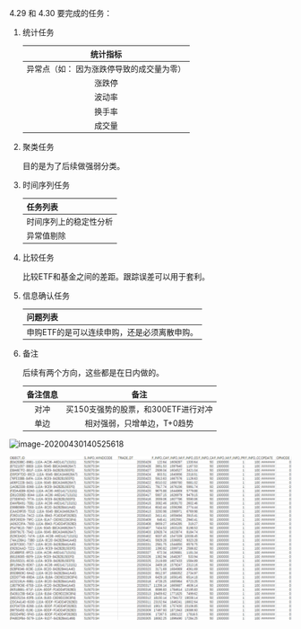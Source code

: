 4.29 和 4.30 要完成的任务：

1. 统计任务

   |                 统计指标                  |
   | :---------------------------------------: |
   | 异常点（如： 因为涨跌停导致的成交量为零） |
   |                  涨跌停                   |
   |                  波动率                   |
   |                  换手率                   |
   |                  成交量                   |

2. 聚类任务

   目的是为了后续做强弱分类。

3. 时间序列任务

   | 任务列表               |
   | ---------------------- |
   | 时间序列上的稳定性分析 |
   | 异常值剔除             |

4. 比较任务

   比较ETF和基金之间的差距。跟踪误差可以用于套利。

5. 信息确认任务

   | 问题列表                                    |
   | ------------------------------------------- |
   | 申购ETF的是可以连续申购，还是必须离散申购。 |

6. 备注

   后续有两个方向，这些都是在日内做的。

   | 备注信息 |                备注                 |
   | :------: | :---------------------------------: |
   |   对冲   | 买150支强势的股票，和300ETF进行对冲 |
   |   单边   |     相对强弱，只增单边，T+0趋势     |

   
[^_^]: ![image-20200430140525618](https://github.com/FinTechNJU/ETF_Trading/static_markdown/image-20200430140525618.png)
[^_^]: ![image-20200430140525618](https://github.com/FinTechNJU/ETF_Trading/blob/master/static_markdown/image-20200430140525618.png)

![image-20200430140525618](/static_markdown/image-20200430140525618.png)

![image-20200430142550922](static_markdown/image-20200430142550922.png)




